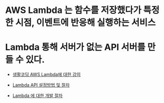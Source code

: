 # AWS Lambda 는 함수를 저장했다가 특정한 시점, 이벤트에 반응해 실행하는 서비스
# Lambda 통해 서버가 없는 API 서버를 만들 수 있다.


* [생활코딩 AWS Lambda에 대한 강의](https://youtu.be/t8sjTFM_tfE)

* [Lambda API 설정방법 및 절차](https://medium.com/@yumenohosi/aws-lambda-api-gateway-dynamodb-node-js-%EC%82%AC%EC%9A%A9%EA%B8%B0-%EC%82%BD%EC%A7%88%EA%B8%B0-b5352e00b396)

* [Lambda 에 대한 개발 절차](https://daddyprogrammer.org/post/9131/aws-lambda-setup-develop-environment/)
